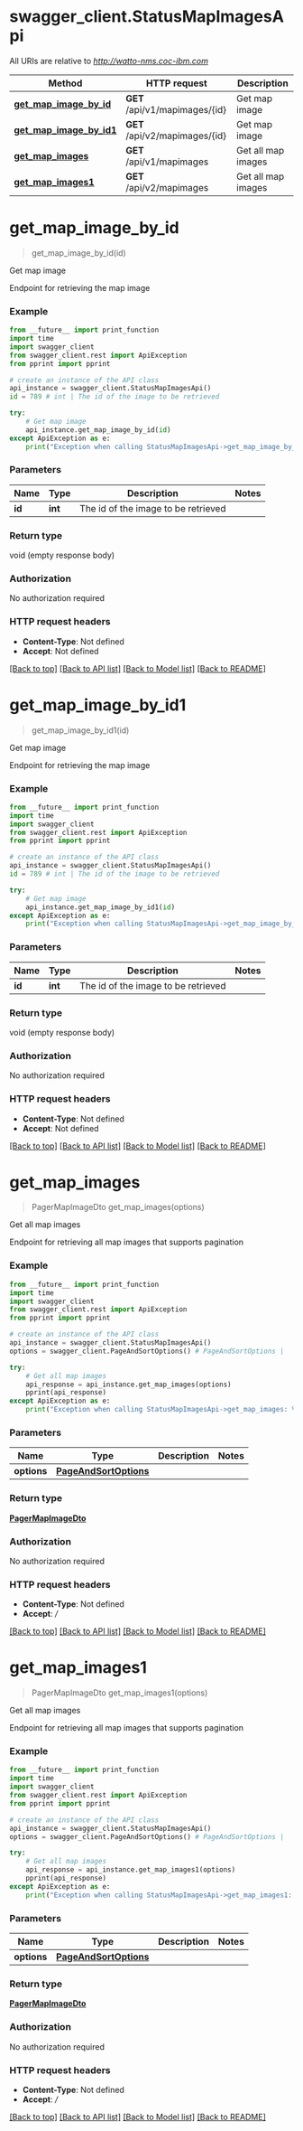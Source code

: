 # swagger_client.StatusMapImagesApi

All URIs are relative to *http://watto-nms.coc-ibm.com*

Method | HTTP request | Description
------------- | ------------- | -------------
[**get_map_image_by_id**](StatusMapImagesApi.md#get_map_image_by_id) | **GET** /api/v1/mapimages/{id} | Get map image
[**get_map_image_by_id1**](StatusMapImagesApi.md#get_map_image_by_id1) | **GET** /api/v2/mapimages/{id} | Get map image
[**get_map_images**](StatusMapImagesApi.md#get_map_images) | **GET** /api/v1/mapimages | Get all map images
[**get_map_images1**](StatusMapImagesApi.md#get_map_images1) | **GET** /api/v2/mapimages | Get all map images

# **get_map_image_by_id**
> get_map_image_by_id(id)

Get map image

Endpoint for retrieving the map image

### Example
```python
from __future__ import print_function
import time
import swagger_client
from swagger_client.rest import ApiException
from pprint import pprint

# create an instance of the API class
api_instance = swagger_client.StatusMapImagesApi()
id = 789 # int | The id of the image to be retrieved

try:
    # Get map image
    api_instance.get_map_image_by_id(id)
except ApiException as e:
    print("Exception when calling StatusMapImagesApi->get_map_image_by_id: %s\n" % e)
```

### Parameters

Name | Type | Description  | Notes
------------- | ------------- | ------------- | -------------
 **id** | **int**| The id of the image to be retrieved | 

### Return type

void (empty response body)

### Authorization

No authorization required

### HTTP request headers

 - **Content-Type**: Not defined
 - **Accept**: Not defined

[[Back to top]](#) [[Back to API list]](../README.md#documentation-for-api-endpoints) [[Back to Model list]](../README.md#documentation-for-models) [[Back to README]](../README.md)

# **get_map_image_by_id1**
> get_map_image_by_id1(id)

Get map image

Endpoint for retrieving the map image

### Example
```python
from __future__ import print_function
import time
import swagger_client
from swagger_client.rest import ApiException
from pprint import pprint

# create an instance of the API class
api_instance = swagger_client.StatusMapImagesApi()
id = 789 # int | The id of the image to be retrieved

try:
    # Get map image
    api_instance.get_map_image_by_id1(id)
except ApiException as e:
    print("Exception when calling StatusMapImagesApi->get_map_image_by_id1: %s\n" % e)
```

### Parameters

Name | Type | Description  | Notes
------------- | ------------- | ------------- | -------------
 **id** | **int**| The id of the image to be retrieved | 

### Return type

void (empty response body)

### Authorization

No authorization required

### HTTP request headers

 - **Content-Type**: Not defined
 - **Accept**: Not defined

[[Back to top]](#) [[Back to API list]](../README.md#documentation-for-api-endpoints) [[Back to Model list]](../README.md#documentation-for-models) [[Back to README]](../README.md)

# **get_map_images**
> PagerMapImageDto get_map_images(options)

Get all map images

Endpoint for retrieving all map images that supports pagination

### Example
```python
from __future__ import print_function
import time
import swagger_client
from swagger_client.rest import ApiException
from pprint import pprint

# create an instance of the API class
api_instance = swagger_client.StatusMapImagesApi()
options = swagger_client.PageAndSortOptions() # PageAndSortOptions | 

try:
    # Get all map images
    api_response = api_instance.get_map_images(options)
    pprint(api_response)
except ApiException as e:
    print("Exception when calling StatusMapImagesApi->get_map_images: %s\n" % e)
```

### Parameters

Name | Type | Description  | Notes
------------- | ------------- | ------------- | -------------
 **options** | [**PageAndSortOptions**](.md)|  | 

### Return type

[**PagerMapImageDto**](PagerMapImageDto.md)

### Authorization

No authorization required

### HTTP request headers

 - **Content-Type**: Not defined
 - **Accept**: */*

[[Back to top]](#) [[Back to API list]](../README.md#documentation-for-api-endpoints) [[Back to Model list]](../README.md#documentation-for-models) [[Back to README]](../README.md)

# **get_map_images1**
> PagerMapImageDto get_map_images1(options)

Get all map images

Endpoint for retrieving all map images that supports pagination

### Example
```python
from __future__ import print_function
import time
import swagger_client
from swagger_client.rest import ApiException
from pprint import pprint

# create an instance of the API class
api_instance = swagger_client.StatusMapImagesApi()
options = swagger_client.PageAndSortOptions() # PageAndSortOptions | 

try:
    # Get all map images
    api_response = api_instance.get_map_images1(options)
    pprint(api_response)
except ApiException as e:
    print("Exception when calling StatusMapImagesApi->get_map_images1: %s\n" % e)
```

### Parameters

Name | Type | Description  | Notes
------------- | ------------- | ------------- | -------------
 **options** | [**PageAndSortOptions**](.md)|  | 

### Return type

[**PagerMapImageDto**](PagerMapImageDto.md)

### Authorization

No authorization required

### HTTP request headers

 - **Content-Type**: Not defined
 - **Accept**: */*

[[Back to top]](#) [[Back to API list]](../README.md#documentation-for-api-endpoints) [[Back to Model list]](../README.md#documentation-for-models) [[Back to README]](../README.md)

